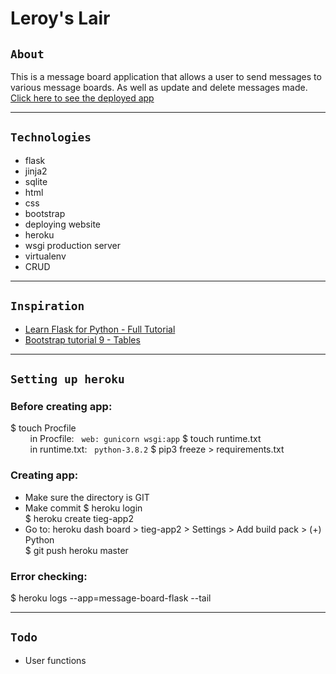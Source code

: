 # Leroy's Lair

## `About`

This is a message board application that allows a user to send messages to various message boards. As well as update and delete messages made.  
<a href="https://tieg-app0.herokuapp.com/" target="_blank">Click here to see the deployed app</a>

---

## `Technologies`

* flask
* jinja2
* sqlite
* html
* css
* bootstrap
* deploying website
* heroku
* wsgi production server
* virtualenv
* CRUD

---

## `Inspiration`

* <a href="https://www.youtube.com/watch?v=Z1RJmh_OqeA&t=1221s" target="_blank">Learn Flask for Python - Full Tutorial</a>
* <a href="https://www.youtube.com/watch?v=YnrEGDdJfSk" target="_blank">Bootstrap tutorial 9 - Tables
</a>

---

## `Setting up heroku`

### Before creating app:
$ touch Procfile  
&nbsp; &nbsp; &nbsp; &nbsp; in Procfile: &nbsp; `web: gunicorn wsgi:app`
$ touch runtime.txt  
&nbsp; &nbsp; &nbsp; &nbsp; in runtime.txt: &nbsp; `python-3.8.2`
$ pip3 freeze > requirements.txt

### Creating app:
* Make sure the directory is GIT
* Make commit
$ heroku login  
$ heroku create tieg-app2  
* Go to: heroku dash board > tieg-app2 > Settings > Add build pack > (+) Python  
$ git push heroku master

### Error checking:
$ heroku logs --app=message-board-flask --tail

---

## `Todo`

* User functions